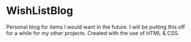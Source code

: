 # WishListBlog
Personal blog for items I would want in the future.
I will be putting this off for a while for my other projects.
Created with the use of HTML & CSS.

